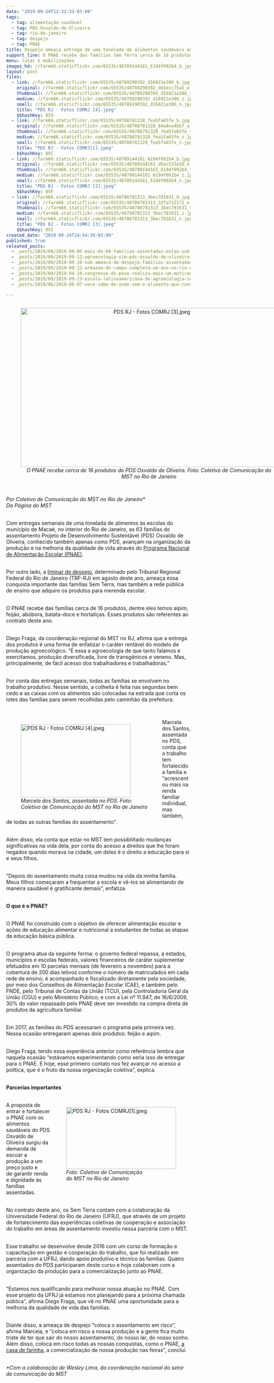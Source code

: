 ```yaml
---
date: "2019-09-24T12:32:33-03:00"
tags:
  - tag: alimentação-saudável
  - tag: PDS-Osvaldo-de-Oliveira
  - tag: rio-de-janeiro
  - tag: despejo
  - tag: PNAE
title: Despejo ameaça entrega de uma tonelada de alimentos saudáveis em escolas públicas
support_line: O PNAE recebe das famílias Sem Terra cerca de 16 produtos
menu: lutas e mobilizações
images_hd: //farm66.staticflickr.com/65535/48789144161_6194f092b4_b.jpg
layout: post
files:
  - link: //farm66.staticflickr.com/65535/48789290392_d16921e386_b.jpg
    original: //farm66.staticflickr.com/65535/48789290392_dd1ecc75a5_o.jpg
    thumbnail: //farm66.staticflickr.com/65535/48789290392_d16921e386_t.jpg
    medium: //farm66.staticflickr.com/65535/48789290392_d16921e386_z.jpg
    small: //farm66.staticflickr.com/65535/48789290392_d16921e386_n.jpg
    title: "PDS RJ - Fotos COMRJ [4].jpeg"
    $$hashKey: 059
  - link: //farm66.staticflickr.com/65535/48788781328_fea5fa65fe_b.jpg
    original: //farm66.staticflickr.com/65535/48788781328_84a8ce4bb7_o.jpg
    thumbnail: //farm66.staticflickr.com/65535/48788781328_fea5fa65fe_t.jpg
    medium: //farm66.staticflickr.com/65535/48788781328_fea5fa65fe_z.jpg
    small: //farm66.staticflickr.com/65535/48788781328_fea5fa65fe_n.jpg
    title: "PDS RJ - Fotos COMRJ[1].jpeg"
    $$hashKey: 05C
  - link: //farm66.staticflickr.com/65535/48789144161_6194f092b4_b.jpg
    original: //farm66.staticflickr.com/65535/48789144161_d9ac531e5d_o.jpg
    thumbnail: //farm66.staticflickr.com/65535/48789144161_6194f092b4_t.jpg
    medium: //farm66.staticflickr.com/65535/48789144161_6194f092b4_z.jpg
    small: //farm66.staticflickr.com/65535/48789144161_6194f092b4_n.jpg
    title: "PDS RJ - Fotos COMRJ [2].jpeg"
    $$hashKey: 05F
  - link: //farm66.staticflickr.com/65535/48788781313_3bec781631_b.jpg
    original: //farm66.staticflickr.com/65535/48788781313_32fa712172_o.jpg
    thumbnail: //farm66.staticflickr.com/65535/48788781313_3bec781631_t.jpg
    medium: //farm66.staticflickr.com/65535/48788781313_3bec781631_z.jpg
    small: //farm66.staticflickr.com/65535/48788781313_3bec781631_n.jpg
    title: "PDS RJ - Fotos COMRJ [3].jpeg"
    $$hashKey: 05I
created_date: "2019-09-24T14:54:39-03:00"
published: true
releated_posts:
  - _posts/2019/09/2019-09-05-mais-de-60-familias-assentadas-estao-sob-ameaca-de-despejo-em-macae-rj.md
  - _posts/2019/09/2019-09-12-agroecologia-sim-pds-osvaldo-de-oliveira-recebe-mocao-de-apoio.md
  - _posts/2019/09/2019-09-20-sob-ameaca-de-despejo-familias-assentadas-em-macae-rj-resistem-e-inauguram-casa-de-farinha.md
  - _posts/2019/09/2019-09-12-armazem-do-campo-completa-um-ano-no-rio-de-janeiro-com-programacao-cultural.md
  - _posts/2019/04/2019-04-10-congresso-do-povo-realiza-mais-um-mutirao-de-solidariedade-em-curitiba-pr.md
  - _posts/2019/09/2019-09-23-escola-latinoamericana-de-agroecologia-sedia-curso-de-sabores-da-agrofloresta.md
  - _posts/2019/06/2019-06-07-voce-sabe-de-onde-vem-o-alimento-que-consome.md

---
```

<div style="text-align:center">
<figure class="image" style="display:inline-block"><img alt="PDS RJ - Fotos COMRJ [3].jpeg" height="434" src="//farm66.staticflickr.com/65535/48788781313_3bec781631_b.jpg" width="700" />
<figcaption><em>O PNAE recebe cerca de 16 produtos do PDS Osvaldo de Oliveira. Foto: Coletivo de Comunica&ccedil;&atilde;o do MST no Rio de Janeiro</em></figcaption>
</figure>
</div>

<p><br />
<em>Por Coletivo de Comunica&ccedil;&atilde;o do MST no Rio de Janeiro*<br />
Da P&aacute;gina do MST</em></p>

<p><br />
Com entregas semanais de uma tonelada de alimentos &agrave;s escolas do munic&iacute;pio de Maca&eacute;, no interior do Rio de Janeiro, as 63 fam&iacute;lias do assentamento Projeto de Desenvolvimento Sustent&aacute;vel (PDS) Osvaldo de Oliveira, conhecido tamb&eacute;m apenas como PDS, avan&ccedil;am na organiza&ccedil;&atilde;o da produ&ccedil;&atilde;o e na melhoria da qualidade de vida atrav&eacute;s do <a href="https://www.fnde.gov.br/index.php/programas/pnae/pnae-sobre-o-programa/pnae-sobre-o-pnae">Programa Nacional de Alimenta&ccedil;&atilde;o Escolar (PNAE)</a>.<br />
&nbsp;</p>

<p>Por outro lado, a <a href="http://www.mst.org.br/2019/08/29/assentamento-osvaldo-de-oliveira-esta-novamente-sob-ameaca-de-despejo.html">liminar de despejo</a>, determinado pelo Tribunal Regional Federal do Rio de Janeiro (TRF-RJ)&nbsp;em agosto deste ano, amea&ccedil;a essa conquista importante das fam&iacute;lias Sem Terra, mas tamb&eacute;m a rede p&uacute;blica de ensino que adquire os produtos para merenda escolar.<br />
&nbsp;</p>

<p>O PNAE recebe das fam&iacute;lias cerca de 16 produtos, dentre eles temos aipim, feij&atilde;o, ab&oacute;bora, batata-doce e hortali&ccedil;as. Esses produtos s&atilde;o referentes ao contrato deste ano.<br />
&nbsp;</p>

<p>Diego Fraga, da coordena&ccedil;&atilde;o regional do MST no RJ, afirma que a entrega dos produtos &eacute; uma forma de enfatizar o car&aacute;ter rent&aacute;vel do modelo de produ&ccedil;&atilde;o agroecol&oacute;gico. &ldquo;&Eacute; essa a agroecologia de que tanto falamos e exercitamos, produ&ccedil;&atilde;o diversificada, livre de transg&ecirc;nicos e veneno. Mas, principalmente, de f&aacute;cil acesso dos trabalhadores e trabalhadoras.&rdquo;<br />
&nbsp;</p>

<p>Por conta das entregas semanais, todas as fam&iacute;lias se envolvem no trabalho produtivo. Nesse sentido, a colheita &eacute; feita nas segundas bem cedo e as caixas com os alimentos s&atilde;o colocadas na estrada que corta os lotes das fam&iacute;lias para serem recolhidas pelo caminh&atilde;o da prefeitura.</p>

<p>&nbsp;</p>

<figure class="image" style="float:left"><img alt="PDS RJ - Fotos COMRJ [4].jpeg" height="200" src="//farm66.staticflickr.com/65535/48789290392_d16921e386_b.jpg" width="300" />
<figcaption><em>Marcela dos Santos, assentada no PDS. Foto:<br />
Coletivo de Comunica&ccedil;&atilde;o&nbsp;do MST no Rio de Janeiro</em></figcaption>
</figure>

<p>Marcela dos Santos, assentada no PDS, conta que o trabalho tem fortalecido a fam&iacute;lia e &ldquo;acrescentou mais na renda familiar individual, mas tamb&eacute;m, de todas as outras fam&iacute;lias do assentamento&rdquo;.<br />
&nbsp;</p>

<p>Al&eacute;m disso, ela conta que estar no MST tem possibilitado mudan&ccedil;as significativas na vida dela, por conta do acesso a direitos que lhe foram negados quando morava na cidade, um deles &eacute; o direito a educa&ccedil;&atilde;o para si e seus filhos.<br />
&nbsp;</p>

<p>&ldquo;Depois do assentamento muita coisa mudou na vida da minha fam&iacute;lia. Meus filhos come&ccedil;aram a frequentar a escola e v&ecirc;-los se alimentando de maneira saud&aacute;vel &eacute; gratificante demais&rdquo;, enfatiza.<br />
&nbsp;</p>

<p><strong>O que &eacute; o PNAE?</strong><br />
&nbsp;</p>

<p>O PNAE foi constru&iacute;do com o objetivo de oferecer alimenta&ccedil;&atilde;o escolar e a&ccedil;&otilde;es de educa&ccedil;&atilde;o alimentar e nutricional a estudantes de todas as etapas da educa&ccedil;&atilde;o b&aacute;sica p&uacute;blica.<br />
&nbsp;</p>

<p>O programa atua da seguinte forma: o governo federal repassa, a estados, munic&iacute;pios e escolas federais, valores financeiros de car&aacute;ter suplementar efetuados em 10 parcelas mensais (de fevereiro a novembro) para a cobertura de 200 dias letivos conforme o n&uacute;mero de matriculados em cada rede de ensino; &eacute; acompanhado e fiscalizado diretamente pela sociedade, por meio dos Conselhos de Alimenta&ccedil;&atilde;o Escolar (CAE), e tamb&eacute;m pelo FNDE, pelo Tribunal de Contas da Uni&atilde;o (TCU), pela Controladoria Geral da Uni&atilde;o (CGU) e pelo Minist&eacute;rio P&uacute;blico; e com a Lei n&ordm; 11.947, de 16/6/2009, 30% do valor repassado pelo PNAE deve ser investido na compra direta de produtos da agricultura familiar.<br />
&nbsp;</p>

<p>Em 2017, as fam&iacute;lias do PDS acessaram o programa pela primeira vez. Nessa ocasi&atilde;o entregaram apenas dois produtos: feij&atilde;o e aipim.<br />
&nbsp;</p>

<p>Diego Fraga, tendo essa experi&ecirc;ncia anterior como refer&ecirc;ncia lembra que naquela ocasi&atilde;o &ldquo;est&aacute;vamos experimentando como seria isso de entregar para o PNAE. E hoje, esse primeiro contato nos fez avan&ccedil;ar no acesso a pol&iacute;tica, que &eacute; o fruto da nossa organiza&ccedil;&atilde;o coletiva&rdquo;, explica.<br />
&nbsp;</p>

<p><strong>Parcerias importantes</strong><br />
&nbsp;</p>

<figure class="image" style="float:right"><img alt="PDS RJ - Fotos COMRJ[1].jpeg" height="169" src="//farm66.staticflickr.com/65535/48788781328_fea5fa65fe_b.jpg" width="300" />
<figcaption><em>Foto: Coletivo de Comunica&ccedil;&atilde;o<br />
do MST no Rio de Janeiro</em></figcaption>
</figure>

<p>A proposta de entrar e fortalecer o PNAE com os alimentos saud&aacute;veis do PDS Osvaldo de Oliveira surgiu da demanda de escoar a produ&ccedil;&atilde;o a um pre&ccedil;o justo e de&nbsp;garantir renda e dignidade &agrave;s fam&iacute;lias assentadas.<br />
&nbsp;</p>

<p>No contrato deste ano, os Sem Terra contam com a colabora&ccedil;&atilde;o da Universidade Federal do Rio de Janeiro (UFRJ), que atrav&eacute;s de um projeto de fortalecimento das experi&ecirc;ncias coletivas de coopera&ccedil;&atilde;o e associa&ccedil;&atilde;o do trabalho em &aacute;reas de assentamento investiu nessa parceria com o MST.<br />
&nbsp;</p>

<p>Esse trabalho se desenvolve desde 2016 com um curso de forma&ccedil;&atilde;o e capacita&ccedil;&atilde;o em gest&atilde;o e coopera&ccedil;&atilde;o do trabalho, que foi realizado em parceria com a UFRJ, dando apoio produtivo e t&eacute;cnico &agrave;s fam&iacute;lias. Quatro assentados do PDS participaram deste curso e hoje colaboram com a organiza&ccedil;&atilde;o da produ&ccedil;&atilde;o para a comercializa&ccedil;&atilde;o junto ao PNAE.</p>

<p><br />
&ldquo;Estamos nos qualificando para melhorar nossa atua&ccedil;&atilde;o no PNAE. Com esse projeto da UFRJ j&aacute; estamos nos planejando para a pr&oacute;xima chamada p&uacute;blica&rdquo;, afirma Diego Fraga, que v&ecirc; no PNAE uma oportunidade para a melhoria da qualidade de vida das fam&iacute;lias.<br />
&nbsp;</p>

<p>Diante disso, a amea&ccedil;a de despejo &ldquo;coloca o assentamento em risco&rdquo;, afirma Marcela, e&nbsp;&ldquo;coloca em risco a nossa produ&ccedil;&atilde;o e a gente fica muito triste de ter que sair do nosso assentamento, do nosso lar, do nosso sonho. Al&eacute;m disso, coloca em risco todas as nossas conquistas, como o PNAE, <a href="http://www.mst.org.br/2019/09/20/sob-ameaca-de-despejo-familias-assentadas-em-macae-rj-resistem-e-inauguram-casa-de-farinha.html" target="_blank">a casa de farinha</a>, a comercializa&ccedil;&atilde;o de nossa produ&ccedil;&atilde;o nas feiras&rdquo;, conclui.<br />
&nbsp;</p>

<p><em>*Com a colabora&ccedil;&atilde;o de Wesley Lima, da coordena&ccedil;&atilde;o nacional do setor de comunica&ccedil;&atilde;o do MST</em></p>

<p>&nbsp;</p>
